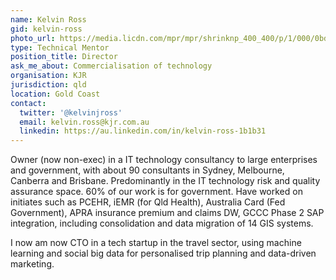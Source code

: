 ```yaml
---
name: Kelvin Ross
gid: kelvin-ross
photo_url: https://media.licdn.com/mpr/mpr/shrinknp_400_400/p/1/000/0bd/08d/2b01621.jpg
type: Technical Mentor
position_title: Director
ask_me_about: Commercialisation of technology
organisation: KJR
jurisdiction: qld
location: Gold Coast
contact:
  twitter: '@kelvinjross'
  email: kelvin.ross@kjr.com.au
  linkedin: https://au.linkedin.com/in/kelvin-ross-1b1b31
---
```


Owner (now non-exec) in a IT technology consultancy to large enterprises and government, with about 90 consultants in Sydney, Melbourne, Canberra and Brisbane. Predominantly in the IT technology risk and quality assurance space. 60% of our work is for government. Have worked on initiates such as PCEHR, iEMR (for Qld Health), Australia Card (Fed Government), APRA insurance premium and claims DW, GCCC Phase 2 SAP integration, including consolidation and data migration of 14 GIS systems.

I now am now CTO in a tech startup in the travel sector, using machine learning and social big data for personalised trip planning and data-driven marketing.
